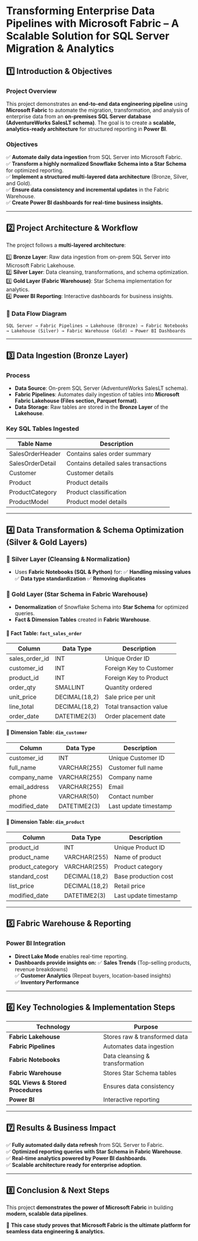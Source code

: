 # **Transforming Enterprise Data Pipelines with Microsoft Fabric – A Scalable Solution for SQL Server Migration & Analytics**

## **1️⃣ Introduction & Objectives**
### **Project Overview**
This project demonstrates an **end-to-end data engineering pipeline** using **Microsoft Fabric** to automate the migration, transformation, and analysis of enterprise data from an **on-premises SQL Server database (AdventureWorks SalesLT schema)**. The goal is to create a **scalable, analytics-ready architecture** for structured reporting in **Power BI**.

### **Objectives**
✅ **Automate daily data ingestion** from SQL Server into Microsoft Fabric.  
✅ **Transform a highly normalized Snowflake Schema into a Star Schema** for optimized reporting.  
✅ **Implement a structured multi-layered data architecture** (Bronze, Silver, and Gold).  
✅ **Ensure data consistency and incremental updates** in the Fabric Warehouse.  
✅ **Create Power BI dashboards for real-time business insights.**  

---

## **2️⃣ Project Architecture & Workflow**

The project follows a **multi-layered architecture**:  

1️⃣ **Bronze Layer**: Raw data ingestion from on-prem SQL Server into Microsoft Fabric Lakehouse.  
2️⃣ **Silver Layer**: Data cleansing, transformations, and schema optimization.  
3️⃣ **Gold Layer (Fabric Warehouse)**: Star Schema implementation for analytics.  
4️⃣ **Power BI Reporting**: Interactive dashboards for business insights.  

### **🔹 Data Flow Diagram**
```
SQL Server → Fabric Pipelines → Lakehouse (Bronze) → Fabric Notebooks → Lakehouse (Silver) → Fabric Warehouse (Gold) → Power BI Dashboards
```

---

## **3️⃣ Data Ingestion (Bronze Layer)**
### **Process**
- **Data Source**: On-prem SQL Server (AdventureWorks SalesLT schema).  
- **Fabric Pipelines**: Automates daily ingestion of tables into **Microsoft Fabric Lakehouse (Files section, Parquet format)**.
- **Data Storage**: Raw tables are stored in the **Bronze Layer** of the **Lakehouse**.

### **Key SQL Tables Ingested**
| Table Name | Description |
|------------|-------------|
| SalesOrderHeader | Contains sales order summary |
| SalesOrderDetail | Contains detailed sales transactions |
| Customer | Customer details |
| Product | Product details |
| ProductCategory | Product classification |
| ProductModel | Product model details |

---

## **4️⃣ Data Transformation & Schema Optimization (Silver & Gold Layers)**

### **🔹 Silver Layer (Cleansing & Normalization)**
- Uses **Fabric Notebooks (SQL & Python)** for:
  ✅ **Handling missing values**
  ✅ **Data type standardization**
  ✅ **Removing duplicates**

### **🔹 Gold Layer (Star Schema in Fabric Warehouse)**
- **Denormalization** of Snowflake Schema into **Star Schema** for optimized queries.
- **Fact & Dimension Tables** created in **Fabric Warehouse**.

#### **🔹 Fact Table: `fact_sales_order`**
| Column | Data Type | Description |
|---------|------------|-------------|
| sales_order_id | INT | Unique Order ID |
| customer_id | INT | Foreign Key to Customer |
| product_id | INT | Foreign Key to Product |
| order_qty | SMALLINT | Quantity ordered |
| unit_price | DECIMAL(18,2) | Sale price per unit |
| line_total | DECIMAL(18,2) | Total transaction value |
| order_date | DATETIME2(3) | Order placement date |

#### **🔹 Dimension Table: `dim_customer`**
| Column | Data Type | Description |
|---------|------------|-------------|
| customer_id | INT | Unique Customer ID |
| full_name | VARCHAR(255) | Customer full name |
| company_name | VARCHAR(255) | Company name |
| email_address | VARCHAR(255) | Email |
| phone | VARCHAR(50) | Contact number |
| modified_date | DATETIME2(3) | Last update timestamp |

#### **🔹 Dimension Table: `dim_product`**
| Column | Data Type | Description |
|---------|------------|-------------|
| product_id | INT | Unique Product ID |
| product_name | VARCHAR(255) | Name of product |
| product_category | VARCHAR(255) | Product category |
| standard_cost | DECIMAL(18,2) | Base production cost |
| list_price | DECIMAL(18,2) | Retail price |
| modified_date | DATETIME2(3) | Last update timestamp |

---

## **5️⃣ Fabric Warehouse & Reporting**



### **Power BI Integration**
- **Direct Lake Mode** enables real-time reporting.
- **Dashboards provide insights on:**
  ✅ **Sales Trends** (Top-selling products, revenue breakdowns)  
  ✅ **Customer Analytics** (Repeat buyers, location-based insights)  
  ✅ **Inventory Performance**  

---

## **6️⃣ Key Technologies & Implementation Steps**
| **Technology** | **Purpose** |
|--------------|-------------|
| **Fabric Lakehouse** | Stores raw & transformed data |
| **Fabric Pipelines** | Automates data ingestion |
| **Fabric Notebooks** | Data cleansing & transformation |
| **Fabric Warehouse** | Stores Star Schema tables |
| **SQL Views & Stored Procedures** | Ensures data consistency |
| **Power BI** | Interactive reporting |

---

## **7️⃣ Results & Business Impact**
✅ **Fully automated daily data refresh** from SQL Server to Fabric.  
✅ **Optimized reporting queries with Star Schema in Fabric Warehouse**.  
✅ **Real-time analytics powered by Power BI dashboards**.  
✅ **Scalable architecture ready for enterprise adoption**.  

---

## **8️⃣ Conclusion & Next Steps**
This project **demonstrates the power of Microsoft Fabric** in building **modern, scalable data pipelines**.  

🚀 **This case study proves that Microsoft Fabric is the ultimate platform for seamless data engineering & analytics.**

